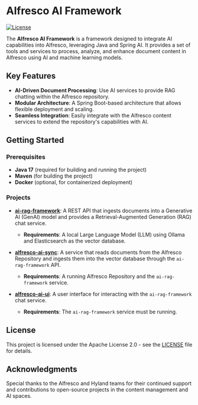 # Alfresco AI Framework

[![License](https://img.shields.io/badge/license-Apache%202.0-blue.svg)](https://opensource.org/licenses/Apache-2.0)

The **Alfresco AI Framework** is a framework designed to integrate AI capabilities into Alfresco, leveraging Java and Spring AI. It provides a set of tools and services to process, analyze, and enhance document content in Alfresco using AI and machine learning models.

## Key Features

- **AI-Driven Document Processing**: Use AI services to provide RAG chatting within the Alfresco repository.
- **Modular Architecture**: A Spring Boot-based architecture that allows flexible deployment and scaling.
- **Seamless Integration**: Easily integrate with the Alfresco content services to extend the repository's capabilities with AI.

## Getting Started

### Prerequisites

- **Java 17** (required for building and running the project)
- **Maven** (for building the project)
- **Docker** (optional, for containerized deployment)

### Projects

* **[ai-rag-framework](ai-rag-framework)**: A REST API that ingests documents into a Generative AI (GenAI) model and provides a Retrieval-Augmented Generation (RAG) chat service.
  - **Requirements**: A local Large Language Model (LLM) using Ollama and Elasticsearch as the vector database.

* **[alfresco-ai-sync](alfresco-ai-sync)**: A service that reads documents from the Alfresco Repository and ingests them into the vector database through the `ai-rag-framework` API.
  - **Requirements**: A running Alfresco Repository and the `ai-rag-framework` service.

* **[alfresco-ai-ui](alfresco-ai-ui)**: A user interface for interacting with the `ai-rag-framework` chat service.
  - **Requirements**: The `ai-rag-framework` service must be running.

## License

This project is licensed under the Apache License 2.0 - see the [LICENSE](LICENSE) file for details.

## Acknowledgments

Special thanks to the Alfresco and Hyland teams for their continued support and contributions to open-source projects in the content management and AI spaces.
